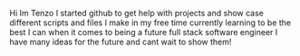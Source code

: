 Hi Im Tenzo I started github to get help with projects and show case different scripts and files I make in my free time 
currently learning to be the best I can when it comes to being a future full stack software engineer
I have many ideas for the future and cant wait to show them!
